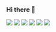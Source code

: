 ### Hi there 👋
<a href="#" target="_blank"><img src="https://img.shields.io/badge/SpringBoot-6DB33F?style=for-the-badge&logo=SpringBoot&logoColor=FFFFFF"/></a>
<a href="#" target="_blank"><img src="https://img.shields.io/badge/Spring-6DB33F?style=for-the-badge&logo=Spring&logoColor=FFFFFF"/></a>
<a href="#" target="_blank"><img src="https://img.shields.io/badge/SpringSecurity-6DB33F?style=for-the-badge&logo=SpringSecurity&logoColor=FFFFFF"/></a>
<a href="#" target="_blank"><img src="https://img.shields.io/badge/JavaScript-FFDF6F?style=for-the-badge&logo=JavaScript&logoColor=000000"/></a>
<a href="#" target="_blank"><img src="https://img.shields.io/badge/React-61DAFB?style=for-the-badge&logo=React&logoColor=000000"/></a>
<a href="#" target="_blank"><img src="https://img.shields.io/badge/Sourcetree-0052CC?style=for-the-badge&logo=Sourcetree&logoColor=FFFFFF"/></a>

<!--
**sonbuwon/sonbuwon** is a ✨ _special_ ✨ repository because its `README.md` (this file) appears on your GitHub profile.

Here are some ideas to get you started:

- 🔭 I’m currently working on ...
- 🌱 I’m currently learning ...
- 👯 I’m looking to collaborate on ...
- 🤔 I’m looking for help with ...
- 💬 Ask me about ...
- 📫 How to reach me: ...
- 😄 Pronouns: ...
- ⚡ Fun fact: ...
-->
